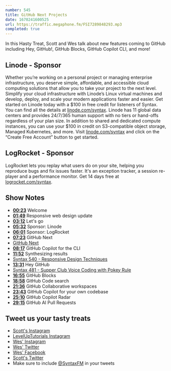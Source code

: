 ```yaml
---
number: 545
title: GitHub Next Projects
date: 1670241600525
url: https://traffic.megaphone.fm/FSI7289848293.mp3
completed: true
---
```


In this Hasty Treat, Scott and Wes talk about new features coming to GitHub including Hey, GitHub!, GitHub Blocks, GitHub Copilot CLI, and more!

## Linode - Sponsor

Whether you’re working on a personal project or managing enterprise infrastructure, you deserve simple, affordable, and accessible cloud computing solutions that allow you to take your project to the next level. Simplify your cloud infrastructure with Linode’s Linux virtual machines and develop, deploy, and scale your modern applications faster and easier. Get started on Linode today with a $100 in free credit for listeners of Syntax. You can find all the details at [linode.com/syntax](https://linode.com/syntax). Linode has 11 global data centers and provides 24/7/365 human support with no tiers or hand-offs regardless of your plan size. In addition to shared and dedicated compute instances, you can use your $100 in credit on S3-compatible object storage, Managed Kubernetes, and more. Visit [linode.com/syntax](https://linode.com/syntax) and click on the “Create Free Account” button to get started.

## LogRocket - Sponsor

LogRocket lets you replay what users do on your site, helping you reproduce bugs and fix issues faster. It's an exception tracker, a session re-player and a performance monitor. Get 14 days free at [logrocket.com/syntax](https://logrocket.com/syntax).

## Show Notes

* **[00:23](#t=00:23)** Welcome
* **[01:49](#t=01:49)** Responsive web design update
* **[03:12](#t=03:12)** Let's go
* **[05:32](#t=05:32)** Sponsor: Linode
* **[06:01](#t=06:01)** Sponsor: LogRocket
* **[07:23](#t=07:23)** GitHub Next
* [GitHub Next](https://githubnext.com/)
* **[08:17](#t=08:17)** GitHub Copilot for the CLI
* **[11:52](#t=11:52)** Synthesizing results
* [Syntax 540 - Responsive Design Techniques](https://syntax.fm/show/540/responsive-design-techniques)
* **[13:31](#t=13:31)** Hey GitHub
* [Syntax 481 - Supper Club Voice Coding with Pokey Rule](https://syntax.fm/show/481/supper-club-voice-coding-with-pokey-rule)
* **[16:55](#t=16:55)** GitHub Blocks
* **[18:58](#t=18:58)** GitHub Code search
* **[21:36](#t=21:36)** GitHub Collaborative workspaces
* **[23:43](#t=23:43)** GitHub Copilot for your own codebase
* **[25:10](#t=25:10)** GitHub Copilot Radar
* **[29:15](#t=29:15)** GitHub AI Pull Requests

## Tweet us your tasty treats

* [Scott's Instagram](https://www.instagram.com/stolinski/)
* [LevelUpTutorials Instagram](https://www.instagram.com/LevelUpTutorials/)
* [Wes' Instagram](https://www.instagram.com/wesbos/)
* [Wes' Twitter](https://twitter.com/wesbos)
* [Wes' Facebook](https://www.facebook.com/wesbos.developer)
* [Scott's Twitter](https://twitter.com/stolinski)
* Make sure to include [@SyntaxFM](https://twitter.com/SyntaxFM) in your tweets
